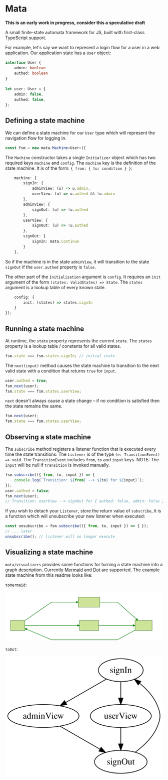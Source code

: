 # Mata

**This is an early work in progress, consider this a speculative draft**

A small finite-state automata framework for JS, built with first-class
TypeScript support.

For example, let's say we want to represent a login flow for a user in a web 
application. Our application state has a `User` object:

```.ts
interface User {
    admin: boolean
    authed: boolean
}

let user: User = {
    admin: false,
    authed: false,
};
```

## Defining a state machine

We can define a state machine for our `User` type which will represent the
navigation flow for logging in.

```.ts
const fsm = new mata.Machine<User>({
```

The `Machine` constructor takes a single `Initializer` object which has two
required keys `machine` and `config`. The `machine` key is the definition
of the state machine. It is of the form: `{ from: { to: condition } }`:

```.ts
    machine: {
        signIn: {
            adminView: (u) => u.admin,
            userView: (u) => u.authed && !u.admin
        },
        adminView: {
            signOut: (u) => !u.authed
        },
        userView: {
            signOut: (u) => !u.authed        
        },
        signOut: {
            signIn: mata.Continue 
        }
    },
```

So if the machine is in the state `adminView`, it will transition to the state
`signOut` if the `user.authed` property is `false`.

The other part of the `Initialization` argument is `config`. It requires an
`init` argument of the form `(states: ValidStates) => State`. The `states`
argument is a lookup table of every known state.

```.ts
    config: {
        init: (states) => states.signIn
    }
});
```

## Running a state machine

At runtime, the `state` property represents the current `state`. The `states`
property is a lookup table / constants for all valid states. 

```.ts
fsm.state === fsm.states.signIn; // initial state
```

The `next(input)` method causes the state machine to transition to the next
valid state with a condition that returns `true` for `input`.

```.ts
user.authed = true;
fsm.next(user);
fsm.state === fsm.states.userView;
```

`next` doesn't always cause a state change – if no condition is satisfied then
the state remains the same.

```.ts
fsm.next(user);
fsm.state === fsm.states.userView;
```

## Observing a state machine

The `subscribe` method registers a listener function that is executed every 
time the state transitions. The `Listener` is of the type 
`(e: TransitionEvent) => void`. The `TransitionEvent` includes `from`, `to` and
`input` keys. NOTE: The `input` will be null if `transition` is invoked manually.

```.ts
fsm.subscribe(({ from, to, input }) => {
    console.log(`Transition: ${from} --> ${to} for ${input}`);
});
user.authed = false;
fsm.next(user);
// Transition: userView --> signOut for { authed: false, admin: false }
```

If you wish to detach your `Listener`, store the return value of
`subscribe`, it is a function which will unsubscribe your new listener when
executed:

```.ts
const unsubscribe = fsm.subscribe(({ from, to, input }) => { });
// ... later
unsubscribe(); // listener will no longer execute
```

## Visualizing a state machine

`mata/visualizers` provides some functions for turning a state machine into
a graph description. Currently [Mermaid](https://mermaidjs.github.io/) and 
[Dot](http://www.graphviz.org/doc/info/lang.html) are supported. The example
state machine from this readme looks like:

`toMermaid`:

![Diagram visualizing the example state machine](docs/images/mermaid.svg?raw=true "Mermaid Diagram")

`toDot`:

![Diagram visualizing the example state machine](docs/images/graphviz.svg?raw=true "GraphViz (Dot) Diagram")
